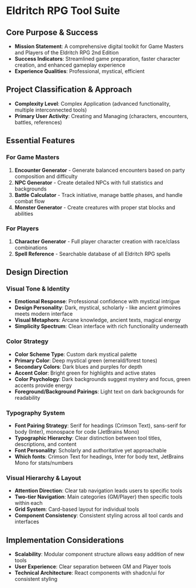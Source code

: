 # Eldritch RPG Tool Suite

## Core Purpose & Success
- **Mission Statement**: A comprehensive digital toolkit for Game Masters and Players of the Eldritch RPG 2nd Edition
- **Success Indicators**: Streamlined game preparation, faster character creation, and enhanced gameplay experience
- **Experience Qualities**: Professional, mystical, efficient

## Project Classification & Approach
- **Complexity Level**: Complex Application (advanced functionality, multiple interconnected tools)
- **Primary User Activity**: Creating and Managing (characters, encounters, battles, references)

## Essential Features

### For Game Masters
1. **Encounter Generator** - Generate balanced encounters based on party composition and difficulty
2. **NPC Generator** - Create detailed NPCs with full statistics and backgrounds  
3. **Battle Calculator** - Track initiative, manage battle phases, and handle combat flow
4. **Monster Generator** - Create creatures with proper stat blocks and abilities

### For Players
1. **Character Generator** - Full player character creation with race/class combinations
2. **Spell Reference** - Searchable database of all Eldritch RPG spells

## Design Direction

### Visual Tone & Identity
- **Emotional Response**: Professional confidence with mystical intrigue
- **Design Personality**: Dark, mystical, scholarly - like ancient grimoires meets modern interface
- **Visual Metaphors**: Arcane knowledge, ancient texts, magical energy
- **Simplicity Spectrum**: Clean interface with rich functionality underneath

### Color Strategy
- **Color Scheme Type**: Custom dark mystical palette
- **Primary Color**: Deep mystical green (emerald/forest tones)
- **Secondary Colors**: Dark blues and purples for depth
- **Accent Color**: Bright green for highlights and active states
- **Color Psychology**: Dark backgrounds suggest mystery and focus, green accents provide energy
- **Foreground/Background Pairings**: Light text on dark backgrounds for readability

### Typography System
- **Font Pairing Strategy**: Serif for headings (Crimson Text), sans-serif for body (Inter), monospace for code (JetBrains Mono)
- **Typographic Hierarchy**: Clear distinction between tool titles, descriptions, and content
- **Font Personality**: Scholarly and authoritative yet approachable
- **Which fonts**: Crimson Text for headings, Inter for body text, JetBrains Mono for stats/numbers

### Visual Hierarchy & Layout
- **Attention Direction**: Clear tab navigation leads users to specific tools
- **Two-tier Navigation**: Main categories (GM/Player) then specific tools within each
- **Grid System**: Card-based layout for individual tools
- **Component Consistency**: Consistent styling across all tool cards and interfaces

## Implementation Considerations
- **Scalability**: Modular component structure allows easy addition of new tools
- **User Experience**: Clear separation between GM and Player tools
- **Technical Architecture**: React components with shadcn/ui for consistent styling